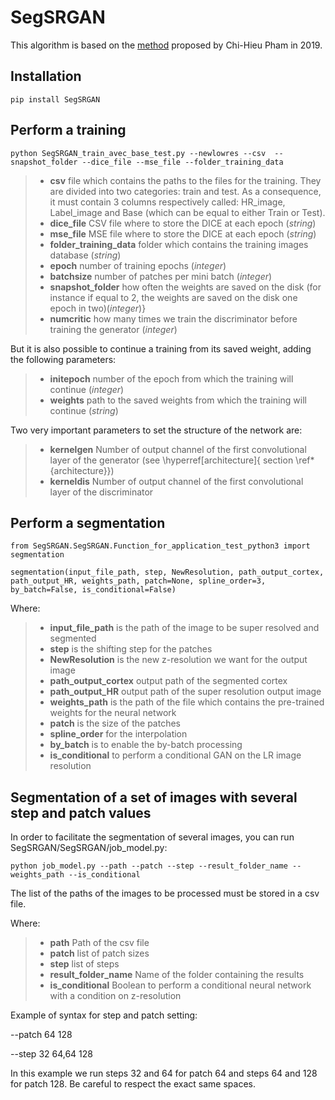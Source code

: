 # SegSRGAN

This algorithm is based on the [method](https://hal.archives-ouvertes.fr/hal-01895163) proposed by Chi-Hieu Pham in 2019.

## Installation

`pip install SegSRGAN`

## Perform a training

`python SegSRGAN_train_avec_base_test.py --newlowres --csv  --snapshot_folder --dice_file --mse_file --folder_training_data`

> * **csv** file which contains the paths to the files for the training. They are divided into two categories: train and test. As a consequence, it must contain 3 columns respectively called: HR\_image, Label\_image and Base (which can be equal to either Train or Test).  
> * **dice_file** CSV file where to store the DICE at each epoch (_string_)
> * **mse\_file** MSE file where to store the DICE at each epoch (*string*)
> * **folder\_training\_data** folder which contains the training images database (*string*)
> * **epoch** number of training epochs (*integer*)
> * **batchsize** number of patches per mini batch (*integer*)
> * **snapshot\_folder** how often the weights are saved on the disk (for instance if equal to 2, the weights are saved on the disk one epoch in two)(*integer*)}
> * **numcritic** how many times we train the discriminator before training the generator (*integer*)


But it is also possible to continue a training from its saved weight, adding the following parameters: 

> * **initepoch** number of the epoch from which the training will continue (*integer*)
> * **weights** path to the saved weights from which the training will continue (*string*)


Two very important parameters to set the structure of the network are:

> * **kernelgen**  Number of output channel of the first convolutional layer of the generator (see \hyperref[architecture]{ section \ref*{architecture}})
> * **kerneldis** Number of output channel of the first convolutional layer of the discriminator

## Perform a segmentation

`from SegSRGAN.SegSRGAN.Function_for_application_test_python3 import segmentation`

`segmentation(input_file_path, step, NewResolution, path_output_cortex, path_output_HR, weights_path, patch=None,
                 spline_order=3, by_batch=False, is_conditional=False)`
                 
Where:
> * **input_file_path** is the path of the image to be super resolved and segmented 
> * **step** is the shifting step for the patches
> * **NewResolution** is the new z-resolution we want for the output image 
> * **path_output_cortex** output path of the segmented cortex
> * **path_output_HR** output path of the super resolution output image
> * **weights_path** is the path of the file which contains the pre-trained weights for the neural network
> * **patch** is the size of the patches
> * **spline_order** for the interpolation
> * **by_batch** is to enable the by-batch processing
> * **is_conditional** to perform a conditional GAN on the LR image resolution


## Segmentation of a set of images with several step and patch values

In order to facilitate the segmentation of several images, you can run SegSRGAN/SegSRGAN/job_model.py:

`python job_model.py --path
--patch --step --result_folder_name --weights_path --is_conditional`

The list of the paths of the images to be processed must be stored in a csv file.

Where:

> * **path** Path of the csv file
> * **patch** list of patch sizes 
> * **step** list of steps 
> * **result_folder_name** Name of the folder containing the results
> * **is_conditional** Boolean to perform a conditional neural network with a condition on z-resolution

Example of syntax for step and patch setting:

--patch 64 128

--step 32 64,64 128

In this example we run steps 32 and 64 for patch 64 and steps 64 and 128 for patch 128. Be careful to respect the exact same spaces.

